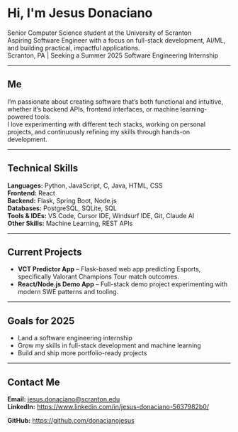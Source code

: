 # Hi, I'm Jesus Donaciano
Senior Computer Science student at the University of Scranton  
Aspiring Software Engineer with a focus on full-stack development, AI/ML, and building practical, impactful applications.  
Scranton, PA | Seeking a Summer 2025 Software Engineering Internship  

---

## Me
I’m passionate about creating software that’s both functional and intuitive, whether it’s backend APIs, frontend interfaces, or machine learning-powered tools.  
I love experimenting with different tech stacks, working on personal projects, and continuously refining my skills through hands-on development.  

---

## Technical Skills
**Languages:** Python, JavaScript, C, Java, HTML, CSS  
**Frontend:** React  
**Backend:** Flask, Spring Boot, Node.js  
**Databases:** PostgreSQL, SQLite, SQL  
**Tools & IDEs:** VS Code, Cursor IDE, Windsurf IDE, Git, Claude AI  
**Other Skills:** Machine Learning, REST APIs  

---

## Current Projects
- **VCT Predictor App** – Flask-based web app predicting Esports, specifically Valorant Champions Tour match outcomes.  
- **React/Node.js Demo App** – Full-stack demo project experimenting with modern SWE patterns and tooling.  

---

## Goals for 2025
- Land a software engineering internship  
- Grow my skills in full-stack development and machine learning  
- Build and ship more portfolio-ready projects  

---

## Contact Me
**Email:** jesus.donaciano@scranton.edu  
**LinkedIn:** https://www.linkedin.com/in/jesus-donaciano-5637982b0/

**GitHub:** https://github.com/donacianojesus
